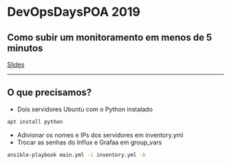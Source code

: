 # DevOpsDaysPOA 2019

## Como subir um monitoramento em menos de 5 minutos

[Slides](https://google.com)

---

## O que precisamos?
- Dois servidores Ubuntu com o Python instalado

```bash
apt install python
```
- Adivionar os nomes e IPs dos servidores em inventory.yml
- Trocar as senhas do Influx e Grafaa em group_vars

```bash
ansible-playbook main.yml -i inventory.yml -k
```
